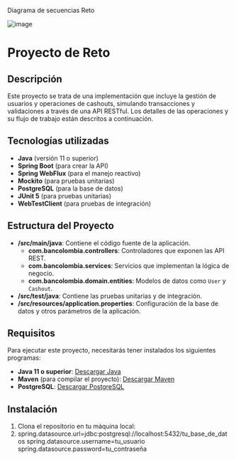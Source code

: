 Diagrama de secuencias Reto

![image](https://github.com/user-attachments/assets/bf4232d2-b2e4-4f0f-9fe3-7eb811f9e763)


# Proyecto de Reto

## Descripción

Este proyecto se trata de una implementación que incluye la gestión de usuarios y operaciones de cashouts, simulando transacciones y validaciones a través de una API RESTful. Los detalles de las operaciones y su flujo de trabajo están descritos a continuación.

## Tecnologías utilizadas

- **Java** (versión 11 o superior)
- **Spring Boot** (para crear la API)
- **Spring WebFlux** (para el manejo reactivo)
- **Mockito** (para pruebas unitarias)
- **PostgreSQL** (para la base de datos)
- **JUnit 5** (para pruebas unitarias)
- **WebTestClient** (para pruebas de integración)

## Estructura del Proyecto

- **/src/main/java**: Contiene el código fuente de la aplicación.
    - **com.bancolombia.controllers**: Controladores que exponen las API REST.
    - **com.bancolombia.services**: Servicios que implementan la lógica de negocio.
    - **com.bancolombia.domain.entities**: Modelos de datos como `User` y `Cashout`.
- **/src/test/java**: Contiene las pruebas unitarias y de integración.
- **/src/resources/application.properties**: Configuración de la base de datos y otros parámetros de la aplicación.

## Requisitos

Para ejecutar este proyecto, necesitarás tener instalados los siguientes programas:

- **Java 11 o superior**: [Descargar Java](https://www.oracle.com/java/technologies/javase-jdk11-downloads.html)
- **Maven** (para compilar el proyecto): [Descargar Maven](https://maven.apache.org/download.cgi)
- **PostgreSQL**: [Descargar PostgreSQL](https://www.postgresql.org/download/)

## Instalación

1. Clona el repositorio en tu máquina local:
2. spring.datasource.url=jdbc:postgresql://localhost:5432/tu_base_de_datos
spring.datasource.username=tu_usuario
spring.datasource.password=tu_contraseña

   
